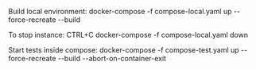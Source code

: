 Build  local environment:
docker-compose -f compose-local.yaml up --force-recreate --build

To stop instance:
CTRL+C docker-compose -f compose-local.yaml down

Start tests inside compose:
docker-compose -f compose-test.yaml up --force-recreate --build --abort-on-container-exit
